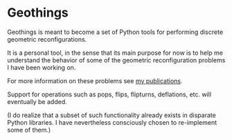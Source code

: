 # Geothings

Geothings is meant to become a set of Python tools for performing discrete geometric reconfigurations.

It is a personal tool, in the sense that its main purpose for now is to help me understand the behavior of some of the geometric reconfiguration problems I have been working on. 

For more information on these problems see [my publications](https://scholar.google.ca/citations?user=LJ7gHkQAAAAJ&hl=en).

Support for operations such as pops, flips, flipturns, deflations, etc. will eventually be added.

(I do realize that a subset of such functionality already exists in disparate Python libraries. I have nevertheless consciously chosen to re-implement some of them.)

